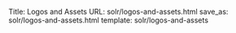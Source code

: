 Title: Logos and Assets
URL: solr/logos-and-assets.html
save_as: solr/logos-and-assets.html
template: solr/logos-and-assets
